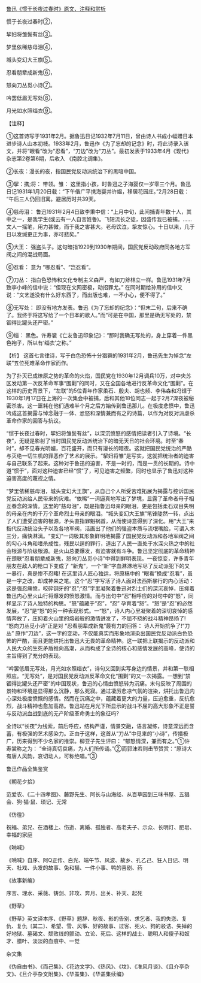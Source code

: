 [鲁迅《惯于长夜过春时》原文、注释和赏析](https://www.vrrw.net/wx/9307.html)

惯于长夜过春时②，

挈妇将雏鬓有丝③。

梦里依稀慈母泪④，

城头变幻大王旗⑤。

忍看朋辈成新鬼⑥，

怒向刀丛觅小诗⑦。

吟罢低眉无写处⑧，

月光如水照缁衣⑨。

【注释】

①这首诗写于1931年2月。据鲁迅日记1932年7月11日，曾由诗人书成小幅赠日本进步诗人山本初枝。1933年2月，鲁迅作《为了忘却的记念》时，将此诗录入该文，并将“眼看”改为“忍看”，“刀边”改为“刀丛”。最初发表于1933年4月《现代》杂志第2卷第6期，后收入 《南腔北调集》。

②长夜：漫长的夜，指国民党反动派统治下的黑暗中国。

③挈：携;将： 带领。雏： 这里指小孩，时鲁迅之子海婴仅一岁零三个月。鲁迅日记1931年1月20日载：“下午偕广平携海婴并许媪，移居花园庄。”2月28日载： “午后三人仍回旧寓。避居历时共39天。

④慈母泪： 鲁迅1931年2月4日致李秉中信：“上月中旬，此间捕青年数十人，其中之一，是我学生(或云有一人自言姓鲁)。飞短流长之徒，因盛传我已被捕。……文人一摇笔，用力甚微，而于我之害甚大。老母饮泣，挚友惊心。十日以来，几于日以发缄更正为事，亦可悲矣。”

⑤大王： 强盗头子。这句暗指1929到1930年期间，国民党反动政府同各地方军阀之间的混战局面。

⑥忍看： 意为 “哪忍看”、“岂忍看”。

⑦刀丛： 指白色恐怖和文化专制主义森严，有如刀斧林立一样。鲁迅1931年7月致李小峰的信中说：“但现在文网密极，动招罪尤。” 在同时期给孙用的信中又说：“文艺遂没有什么好东西了，而出版也难，一不小心，便不得了。”

⑧无写处： 即没有地方发表。鲁迅《为了忘却的纪念》：“但末二句，后来不确了。我终于将这写给了一个日本的歌人。”而“可是在中国，那里是确无写处的，禁锢得比罐头还严密。”

⑨缁： 黑色。许寿裳《亡友鲁迅印象记》：“那时我确无写处的，身上穿着一件黑色袍子，所以有‘缁衣’之称。”



【析】 这首七言律诗，写于白色恐怖十分猖獗的1931年2月，鲁迅先生为悼念“左联”五位死难革命作家而作。

为了扑灭已成燎原之势的革命的火焰，国民党在1930年12月调兵10万，对中央苏区发动第一次反革命军事“围剿”的同时，又在全国各地进行反革命文化“围剿”。在这样的历史背景下，“左联”的5位青年作家柔石、殷夫、胡也频、李伟森和冯铿于1930年1月17日在上海的一次集会中被捕，后和其他18位同志一起于2月7深夜被秘密杀害。这一噩耗在他们遇难半个月之后方始传到鲁迅那儿。在极度悲愤中，鲁迅吟成这首揭露与悼念融于一体、忿怒和深情兼而有之的诗篇，以作为对反对派虐杀革命作家的回答与抗议。

“惯于长夜过春时，挈妇将雏鬓有丝”，以深沉愤怒的感情把读者引入了诗境。“长夜”，无疑是影射了当时国民党反动派统治下的暗无天日的社会环境。时至“春时”，却不见春光明媚，百花盛开，而只有漫长的暗夜。这就把国民党统治的严酷与灭绝一切生机的罪恶作了艺术的展示。“挈妇将雏”是写实，这就把统治者的迫害与自己联系了起来。这种对于鲁迅的迫害，不是一时的，而是一贯的长期的。诗中道“惯于”，面对这种迫害已经“惯”了，可见迫害之频繁，同时也显示了鲁迅对这种迫害高度的蔑视之情。

“梦里依稀慈母泪，城头变幻大王旗”，从自己个人所受苦难拓展为揭露与控诉国民党反动派给人民带来的灾难。“依稀”一词逼真地写出了梦境，显露了革命者母子相互眷念的深情。这里的“慈母泪”，既是指鲁迅母亲的眼泪，更是包括柔石双目失明的母亲在内的千万个革命烈士母亲的眼泪。“城头变幻大王旗”笔锋陡然一转，点出了人们遭受迫害的根源，矛头直指罪魁祸首，从而使诗意得到了深化。用“大王”来指代反动统治头子以及各地军阀，活画出了他们的强盗本质与流氓嘴脸，可谓入木三分，痛快淋漓。“变幻”一词极其形象鲜明地揭露了国民党反动派和各地军阀之间的勾心斗角和嗜杀成性，残民以逞的罪行，道出了人民一直处于水深火热之中的社会根源与阶级根源。是火山总要爆发，有迫害就有斗争。鲁迅坚定彻底的革命精神在颈联“忍看朋辈成新鬼，怒向刀丛觅小诗”中得到鲜明表现。一夜惊变，许多青年朋友在敌人的枪口下变成了 “新鬼”，一个“新”字血淋淋地写尽了反动派犯下的又一暴行，真是惨不忍睹! 在这里诗人匠心独运，将原稿中的 “眼看”换成“忍看”，虽是一字之改，却成神来之笔。这个“忍”字写活了诗人面对法西斯暴行的内心活动：这是强忍痛愤，咬碎钢牙的“忍”;“忍”字里凝聚着鲁迅对烈士们的深沉哀悼，压抑着鲁迅内心里火山行将爆发的愤怒激情。而与出句中“忍”相呼应的对句中的“怒”，同样显示了诗人独特的构思。“怒”蕴藏于“忍”，“忍” 孕育着“怒”。“怒”是“忍”的必然发展，“忍”是“怒”的另一种表现形式。一“怒”，诗人内心里凝聚着的深切哀悼的感情奔放了，压抑着火山里的熔岩般的激情迸发了，不屈不挠的战斗精神昂扬了! “怒向刀丛觅小诗”正是对 “忍看朋辈成新鬼”最有力的回答： 诗人开始抗争了!“刀丛” 原作“刀边”，这一字的变动，不仅能真实而形象地渲染出国民党反动派白色恐怖的严酷，而且更能烘托出鲁迅大无畏的革命精神。这一联把上联揭示的反动派和人民大众的生死矛盾推向高潮，从而构成了全诗的核心和感情发展的高峰，使诗的主旨得到了充分的表现。

“吟罢低眉无写处，月光如水照缁衣”，诗句又回到实写身边的情景，并和第一联相照应。“无写处”，是对国民党反动派反革命文化“围剿”的又一次揭露。一想到“禁锢得比罐头还严密”的中国现状，鲁迅的心情由愤怒转为沉痛。末句反映了周围的景物和环境是显得那么沉静，那么死寂。通过凄厉悲凉气氛的渲染，烘托出鲁迅内心深处极度愤慨的感情。然而在沉痛之中，蕴藏着更大的力量，压迫愈重，反抗愈烈，战斗精神也愈加高昂。鲁迅站在月光下所显示的战斗不屈的高大形象不正是誓与反动派血战到底的无产阶级革命勇士的象征吗?

全诗以“长夜”为线索，前后呼应，结构严谨，情景交融，语言凝练，诗意深远而含蓄，有极强的艺术感染力。正由于这样，这首从“刀丛”中觅来的“小诗”，传播极广，历来得到不少名家的推崇。柳亚子先生评曰： “郁怒情深，兼而有之。”①许寿裳称之为： “全诗真切哀痛，为人们所传诵。”②而郭沫若则击节赞赏：“原诗大有唐人风韵，哀切动人，可称绝唱。”③

鲁迅作品全集鉴赏

《朝花夕拾》

范爱农、《二十四孝图》、藤野先生、阿长与山海经、从百草园到三味书屋、五猖会、狗·猫·鼠、琐记、无常

《仿徨》

祝福、弟兄、在酒楼上、伤逝、离婚、孤独者、高老夫子、示众、长明灯、肥皂、幸福的家庭

《呐喊》

《呐喊》自序、阿Q正传、白光、端午节、风波、故乡、孔乙己、狂人日记、明天、社戏、头发的故事、兔和猫、一件小事、鸭的喜剧、药

《故事新编》

序言、理水、采薇、铸剑、非攻、奔月、出关、补天、起死

《野草》

《野草》英文译本序、《野草》题辞、秋夜、影的告别、求乞者、我的失恋、复仇、复仇〔其二〕、希望、雪、风筝、好的故事、过客、死火、狗的驳诘、失掉的好地狱、墓碣文、颓败线的颤动、立论、死后、这样的战士、聪明人和傻子和奴才、腊叶、淡淡的血痕中、一觉

杂文集

《伪自由书》、《而己集》、《花边文学》、《热风》、《坟》、《准风月谈》、《且介亭杂文》、《且介亭杂文附集》、《华盖集》、《华盖集续编》

